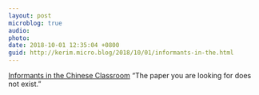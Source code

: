```yaml
---
layout: post
microblog: true
audio: 
photo: 
date: 2018-10-01 12:35:04 +0800
guid: http://kerim.micro.blog/2018/10/01/informants-in-the.html
---
```

[Informants in the Chinese Classroom](http://chinamediaproject.org/2018/09/27/informants-in-the-chinese-classroom/) “The paper you are looking for does not exist.”
